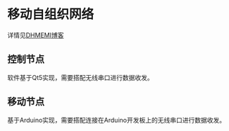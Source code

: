 # 移动自组织网络
详情见[DHMEMI博客](https://dhmemi.github.io/2018/iot-arduino-01/)

## 控制节点
软件基于Qt5实现，需要搭配无线串口进行数据收发。
## 移动节点
基于Arduino实现，需要搭配连接在Arduino开发板上的无线串口进行数据收发。
